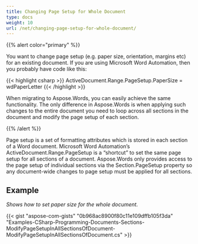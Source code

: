 ```yaml
---
title: Changing Page Setup for Whole Document
type: docs
weight: 10
url: /net/changing-page-setup-for-whole-document/
---
```


{{% alert color="primary" %}} 

You want to change page setup (e.g. paper size, orientation, margins etc) for an existing document. If you are using Microsoft Word Automation, then you probably have code like this:



{{< highlight csharp >}}
ActiveDocument.Range.PageSetup.PaperSize = wdPaperLetter
{{< /highlight >}}

When migrating to Aspose.Words, you can easily achieve the same functionality. The only difference in Aspose.Words is when applying such changes to the entire document you need to loop across all sections in the document and modify the page setup of each section. 

{{% /alert %}} 

Page setup is a set of formatting attributes which is stored in each section of a Word document. Microsoft Word Automation’s ActiveDocument.Range.PageSetup is a “shortcut” to set the same page setup for all sections of a document. Aspose.Words only provides access to the page setup of individual sections via the Section.PageSetup property so any document-wide changes to page setup must be applied for all sections.

## Example

*Shows how to set paper size for the whole document.* 

{{< gist "aspose-com-gists" "0b968ac8900f80c11e109dffb105f3da" "Examples-CSharp-Programming-Documents-Sections-ModifyPageSetupInAllSectionsOfDocument-ModifyPageSetupInAllSectionsOfDocument.cs" >}}
